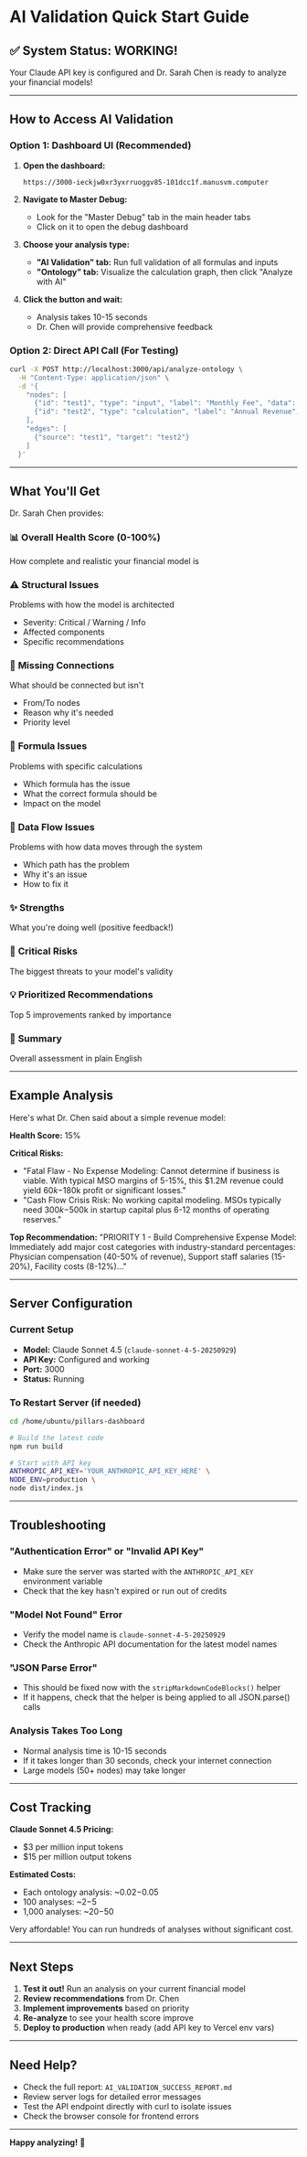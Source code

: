 # AI Validation Quick Start Guide

## ✅ System Status: WORKING!

Your Claude API key is configured and Dr. Sarah Chen is ready to analyze your financial models!

---

## How to Access AI Validation

### Option 1: Dashboard UI (Recommended)

1. **Open the dashboard:**
   ```
   https://3000-ieckjw0xr3yxrruoggv85-101dcc1f.manusvm.computer
   ```

2. **Navigate to Master Debug:**
   - Look for the "Master Debug" tab in the main header tabs
   - Click on it to open the debug dashboard

3. **Choose your analysis type:**
   - **"AI Validation" tab:** Run full validation of all formulas and inputs
   - **"Ontology" tab:** Visualize the calculation graph, then click "Analyze with AI"

4. **Click the button and wait:**
   - Analysis takes 10-15 seconds
   - Dr. Chen will provide comprehensive feedback

### Option 2: Direct API Call (For Testing)

```bash
curl -X POST http://localhost:3000/api/analyze-ontology \
  -H "Content-Type: application/json" \
  -d '{
    "nodes": [
      {"id": "test1", "type": "input", "label": "Monthly Fee", "data": {"value": 200}},
      {"id": "test2", "type": "calculation", "label": "Annual Revenue", "data": {"formula": "test1 * 12"}}
    ],
    "edges": [
      {"source": "test1", "target": "test2"}
    ]
  }'
```

---

## What You'll Get

Dr. Sarah Chen provides:

### 📊 **Overall Health Score** (0-100%)
How complete and realistic your financial model is

### ⚠️ **Structural Issues**
Problems with how the model is architected
- Severity: Critical / Warning / Info
- Affected components
- Specific recommendations

### 🔗 **Missing Connections**
What should be connected but isn't
- From/To nodes
- Reason why it's needed
- Priority level

### 📐 **Formula Issues**
Problems with specific calculations
- Which formula has the issue
- What the correct formula should be
- Impact on the model

### 🌊 **Data Flow Issues**
Problems with how data moves through the system
- Which path has the problem
- Why it's an issue
- How to fix it

### ✨ **Strengths**
What you're doing well (positive feedback!)

### 🚨 **Critical Risks**
The biggest threats to your model's validity

### 💡 **Prioritized Recommendations**
Top 5 improvements ranked by importance

### 📝 **Summary**
Overall assessment in plain English

---

## Example Analysis

Here's what Dr. Chen said about a simple revenue model:

**Health Score:** 15%

**Critical Risks:**
- "Fatal Flaw - No Expense Modeling: Cannot determine if business is viable. With typical MSO margins of 5-15%, this $1.2M revenue could yield $60k-$180k profit or significant losses."
- "Cash Flow Crisis Risk: No working capital modeling. MSOs typically need $300k-$500k in startup capital plus 6-12 months of operating reserves."

**Top Recommendation:**
"PRIORITY 1 - Build Comprehensive Expense Model: Immediately add major cost categories with industry-standard percentages: Physician compensation (40-50% of revenue), Support staff salaries (15-20%), Facility costs (8-12%)..."

---

## Server Configuration

### Current Setup
- **Model:** Claude Sonnet 4.5 (`claude-sonnet-4-5-20250929`)
- **API Key:** Configured and working
- **Port:** 3000
- **Status:** Running

### To Restart Server (if needed)

```bash
cd /home/ubuntu/pillars-dashboard

# Build the latest code
npm run build

# Start with API key
ANTHROPIC_API_KEY='YOUR_ANTHROPIC_API_KEY_HERE' \
NODE_ENV=production \
node dist/index.js
```

---

## Troubleshooting

### "Authentication Error" or "Invalid API Key"
- Make sure the server was started with the `ANTHROPIC_API_KEY` environment variable
- Check that the key hasn't expired or run out of credits

### "Model Not Found" Error
- Verify the model name is `claude-sonnet-4-5-20250929`
- Check the Anthropic API documentation for the latest model names

### "JSON Parse Error"
- This should be fixed now with the `stripMarkdownCodeBlocks()` helper
- If it happens, check that the helper is being applied to all JSON.parse() calls

### Analysis Takes Too Long
- Normal analysis time is 10-15 seconds
- If it takes longer than 30 seconds, check your internet connection
- Large models (50+ nodes) may take longer

---

## Cost Tracking

**Claude Sonnet 4.5 Pricing:**
- $3 per million input tokens
- $15 per million output tokens

**Estimated Costs:**
- Each ontology analysis: ~$0.02-$0.05
- 100 analyses: ~$2-$5
- 1,000 analyses: ~$20-$50

Very affordable! You can run hundreds of analyses without significant cost.

---

## Next Steps

1. **Test it out!** Run an analysis on your current financial model
2. **Review recommendations** from Dr. Chen
3. **Implement improvements** based on priority
4. **Re-analyze** to see your health score improve
5. **Deploy to production** when ready (add API key to Vercel env vars)

---

## Need Help?

- Check the full report: `AI_VALIDATION_SUCCESS_REPORT.md`
- Review server logs for detailed error messages
- Test the API endpoint directly with curl to isolate issues
- Check the browser console for frontend errors

---

**Happy analyzing!** 🎉

